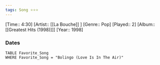 ```yaml
---
tags: Song ⭐⭐⭐ 
---
```

[Time:: 4:30]
[Artist:: [[La Bouche]] ]
[Genre:: Pop]
[Played:: 2]
[Album:: [[Greatest Hits (1998)]]]
[Year:: 1998]
### Dates
````dataview
TABLE Favorite_Song
WHERE Favorite_Song = "Bolingo (Love Is In The Air)"
````